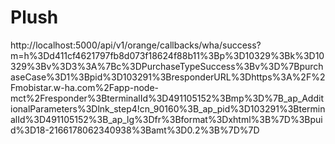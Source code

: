 # Plush

http://localhost:5000/api/v1/orange/callbacks/wha/success?m=h%3Dd411cf4621797fb8d073f18624f88b11%3Bp%3D10329%3Bk%3D10329%3Bv%3D3%3A%7Bc%3DPurchaseTypeSuccess%3Bv%3D%7BpurchaseCase%3D1%3Bpid%3D103291%3BresponderURL%3Dhttps%3A%2F%2Fmobistar.w-ha.com%2Fapp-node-mct%2Fresponder%3BterminalId%3D491105152%3Bmp%3D%7B_ap_AdditionalParameters%3Dlnk_step4!cn_90160%3B_ap_pid%3D103291%3BterminalId%3D491105152%3B_ap_lg%3Dfr%3Bformat%3Dxhtml%3B%7D%3Bpuid%3D18-2166178062340938%3Bamt%3D0.2%3B%7D%7D
